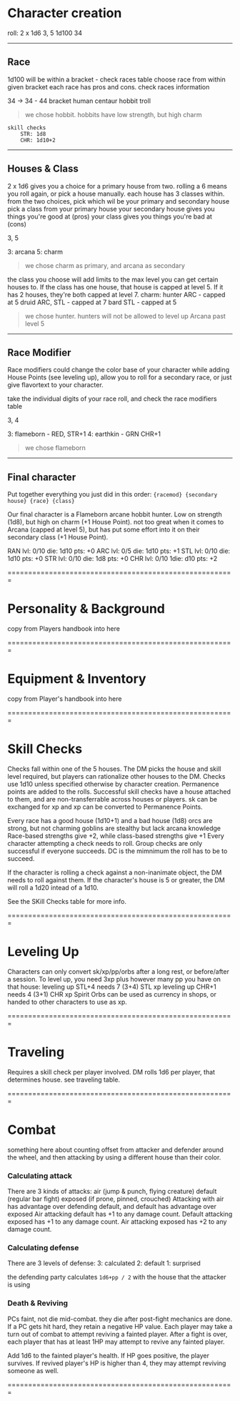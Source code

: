 # Character creation

roll: 
2 x 1d6     3, 5
1d100       34


---
## Race

1d100 will be within a bracket - check races table
choose race from within given bracket
each race has pros and cons. check races information

34 -> 34 - 44 bracket
        human
        centaur
        hobbit
        troll

> we chose hobbit. hobbits have low strength, but high charm

    skill checks
        STR: 1d8
        CHR: 1d10+2


---
## Houses & Class

2 x 1d6 gives you a choice for a primary house from two. 
rolling a 6 means you roll again, or pick a house manually. 
each house has 3 classes within.
from the two choices, pick which wil be your primary and secondary house
pick a class from your primary house
your secondary house gives you things you're good at (pros)
your class gives you things you're bad at (cons)

3, 5

3: arcana
5: charm

> we chose charm as primary, and arcana as secondary

the class you choose will add limits to the max level you can get certain houses to.
If the class has one house, that house is capped at level 5.
If it has 2 houses, they're both capped at level 7.
charm:
    hunter  ARC - capped at 5
    druid   ARC, STL - capped at 7
    bard    STL - capped at 5

> we chose hunter. hunters will not be allowed to level up Arcana past level 5


---
## Race Modifier

Race modifiers could change the color base of your character while adding House Points (see leveling up), allow you to roll for a secondary race, or just give flavortext to your character.

take the individual digits of your race roll, and check the race modifiers table

3, 4

3: flameborn - RED, STR+1
4: earthkin - GRN CHR+1

> we chose flameborn


---
## Final character

Put together everything you just did in this order: `{racemod} {secondary house} {race} {class}`

Our final character is a Flameborn arcane hobbit hunter.
Low on strength (1d8), but high on charm (+1 House Point). 
not too great when it comes to Arcana (capped at level 5), 
but has put some effort into it on their secondary class (+1 House Point).

RAN
    lvl: 0/10
    die: 1d10
    pts: +0
ARC
    lvl: 0/5
    die: 1d10
    pts: +1
STL
    lvl: 0/10
    die: 1d10
    pts: +0
STR
    lvl: 0/10
    die:  1d8
    pts: +0
CHR
    lvl: 0/10
    1die: d10 
    pts: +2

=======================================================

# Personality & Background

 copy from Players handbook into here


=======================================================

# Equipment & Inventory

copy from Player's handbook into here

 
=======================================================

# Skill Checks

Checks fall within one of the 5 houses. 
The DM picks the house and skill level required, but players can rationalize other houses to the DM.
Checks use 1d10 unless specified otherwise by character creation.
Permanence points are added to the rolls.
Successful skill checks have a house attached to them, and are non-transferrable across houses or players.
sk can be exchanged for xp and xp can be converted to Permanence Points. 

Every race has a good house (1d10+1) and a bad house (1d8)
    orcs are strong, but not charming
    goblins are stealthy but lack arcana knowledge
Race-based strengths give +2, while class-based strengths give +1
Every character attempting a check needs to roll. 
Group checks are only successful if everyone succeeds.
DC is the mimnimum the roll has to be to succeed.

If the character is rolling a check against a non-inanimate object, the DM needs to roll against them.
If the character's house is 5 or greater, the DM will roll a 1d20 intead of a 1d10.

See the SKill Checks table for more info.

 
=======================================================

# Leveling Up

Characters can only convert sk/xp/pp/orbs after a long rest, or before/after a session.
To level up, you need 3xp plus however many pp you have on that house:
    leveling up STL+4 needs 7 (3+4) STL xp
    leveling up CHR+1 needs 4 (3+1) CHR xp
Spirit Orbs can be used as currency in shops, or handed to other characters to use as xp.

 
=======================================================

# Traveling

Requires a skill check per player involved.
DM rolls 1d6 per player, that determines house. see traveling table.

 
=======================================================

# Combat

something here about counting offset from attacker and defender around the wheel,
and then attacking by using a different house than their color.

### Calculating attack

There are 3 kinds of attacks:
    air (jump & punch, flying creature)
    default (regular bar fight)
    exposed (if prone, pinned, crouched)
Attacking with air has advantage over defending default, and default has advantage over exposed
Air attacking default has +1 to any damage count.
Default attacking exposed has +1 to any damage count.
Air attacking exposed has +2 to any damage count.

### Calculating defense

There are 3 levels of defense:
    3: calculated
    2: default
    1: surprised

the defending party calculates `1d6+pp / 2` with the house that the attacker is using


### Death & Reviving

PCs faint, not die mid-combat. they die after post-fight mechanics are done. 
If a PC gets hit hard, they retain a negative HP value.
Each player may take a turn out of combat to attempt reviving a fainted player.
After a fight is over, each player that has at least 1HP may attempt to revive any fainted player.

Add 1d6 to the fainted player's health.
If HP goes positive, the player survives.
If revived player's HP is higher than 4, they may attempt reviving someone as well.




=======================================================
